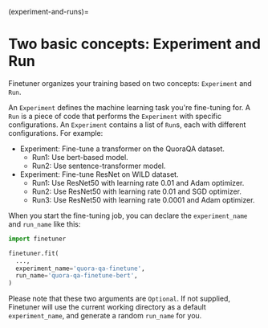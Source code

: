 (experiment-and-runs)=
# Two basic concepts: Experiment and Run

Finetuner organizes your training based on two concepts: `Experiment` and `Run`.

An `Experiment` defines the machine learning task you're fine-tuning for.
A `Run` is a piece of code that performs the `Experiment` with specific configurations.
An `Experiment` contains a list of `Run`s,
each with different configurations.
For example:

+ Experiment: Fine-tune a transformer on the QuoraQA dataset.
  - Run1: Use bert-based model.
  - Run2: Use sentence-transformer model.
+ Experiment: Fine-tune ResNet on WILD dataset.
  - Run1: Use ResNet50 with learning rate 0.01 and Adam optimizer.
  - Run2: Use ResNet50 with learning rate 0.01 and SGD optimizer.
  - Run3: Use ResNet50 with learning rate 0.0001 and Adam optimizer.

When you start the fine-tuning job, you can declare the `experiment_name` and `run_name` like this:

```python
import finetuner

finetuner.fit(
  ...,
  experiment_name='quora-qa-finetune',
  run_name='quora-qa-finetune-bert',
)
```

Please note that these two arguments are `Optional`.
If not supplied,
Finetuner will use the current working directory as a default `experiment_name`,
and generate a random `run_name` for you.
